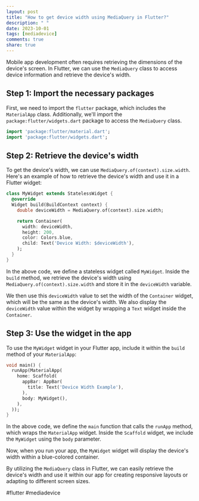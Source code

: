 ```yaml
---
layout: post
title: "How to get device width using MediaQuery in Flutter?"
description: " "
date: 2023-10-01
tags: [mediadevice]
comments: true
share: true
---
```


Mobile app development often requires retrieving the dimensions of the device's screen. In Flutter, we can use the `MediaQuery` class to access device information and retrieve the device's width.

## Step 1: Import the necessary packages

First, we need to import the `flutter` package, which includes the `MaterialApp` class. Additionally, we'll import the `package:flutter/widgets.dart` package to access the `MediaQuery` class.

```dart
import 'package:flutter/material.dart';
import 'package:flutter/widgets.dart';
```

## Step 2: Retrieve the device's width

To get the device's width, we can use `MediaQuery.of(context).size.width`. Here's an example of how to retrieve the device's width and use it in a Flutter widget:

```dart
class MyWidget extends StatelessWidget {
  @override
  Widget build(BuildContext context) {
    double deviceWidth = MediaQuery.of(context).size.width;

    return Container(
      width: deviceWidth,
      height: 200,
      color: Colors.blue,
      child: Text('Device Width: $deviceWidth'),
    );
  }
}
```

In the above code, we define a stateless widget called `MyWidget`. Inside the `build` method, we retrieve the device's width using `MediaQuery.of(context).size.width` and store it in the `deviceWidth` variable.

We then use this `deviceWidth` value to set the width of the `Container` widget, which will be the same as the device's width. We also display the `deviceWidth` value within the widget by wrapping a `Text` widget inside the `Container`.

## Step 3: Use the widget in the app

To use the `MyWidget` widget in your Flutter app, include it within the `build` method of your `MaterialApp`:

```dart
void main() {
  runApp(MaterialApp(
    home: Scaffold(
      appBar: AppBar(
        title: Text('Device Width Example'),
      ),
      body: MyWidget(),
    ),
  ));
}
```

In the above code, we define the `main` function that calls the `runApp` method, which wraps the `MaterialApp` widget. Inside the `Scaffold` widget, we include the `MyWidget` using the `body` parameter.

Now, when you run your app, the `MyWidget` widget will display the device's width within a blue-colored container.

By utilizing the `MediaQuery` class in Flutter, we can easily retrieve the device's width and use it within our app for creating responsive layouts or adapting to different screen sizes.

#flutter #mediadevice